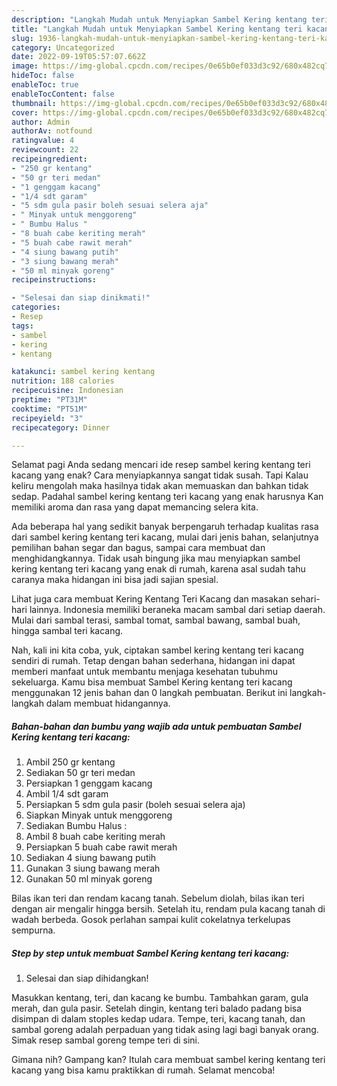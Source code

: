 ```yaml
---
description: "Langkah Mudah untuk Menyiapkan Sambel Kering kentang teri kacang yang Menggugah Selera, Buat Buka Puasa Lezat"
title: "Langkah Mudah untuk Menyiapkan Sambel Kering kentang teri kacang yang Menggugah Selera, Buat Buka Puasa Lezat"
slug: 1936-langkah-mudah-untuk-menyiapkan-sambel-kering-kentang-teri-kacang-yang-menggugah-selera-buat-buka-puasa-lezat
category: Uncategorized
date: 2022-09-19T05:57:07.662Z
image: https://img-global.cpcdn.com/recipes/0e65b0ef033d3c92/680x482cq70/sambel-kering-kentang-teri-kacang-foto-resep-utama.jpg
hideToc: false
enableToc: true
enableTocContent: false
thumbnail: https://img-global.cpcdn.com/recipes/0e65b0ef033d3c92/680x482cq70/sambel-kering-kentang-teri-kacang-foto-resep-utama.jpg
cover: https://img-global.cpcdn.com/recipes/0e65b0ef033d3c92/680x482cq70/sambel-kering-kentang-teri-kacang-foto-resep-utama.jpg
author: Admin
authorAv: notfound
ratingvalue: 4
reviewcount: 22
recipeingredient:
- "250 gr kentang"
- "50 gr teri medan"
- "1 genggam kacang"
- "1/4 sdt garam"
- "5 sdm gula pasir boleh sesuai selera aja"
- " Minyak untuk menggoreng"
- " Bumbu Halus "
- "8 buah cabe keriting merah"
- "5 buah cabe rawit merah"
- "4 siung bawang putih"
- "3 siung bawang merah"
- "50 ml minyak goreng"
recipeinstructions:

- "Selesai dan siap dinikmati!"
categories:
- Resep
tags:
- sambel
- kering
- kentang

katakunci: sambel kering kentang 
nutrition: 188 calories
recipecuisine: Indonesian
preptime: "PT31M"
cooktime: "PT51M"
recipeyield: "3"
recipecategory: Dinner

---
```



Selamat pagi Anda sedang mencari ide resep sambel kering kentang teri kacang yang enak? Cara menyiapkannya sangat tidak susah. Tapi Kalau keliru mengolah maka hasilnya tidak akan memuaskan dan bahkan tidak sedap. Padahal sambel kering kentang teri kacang yang enak harusnya Kan memiliki aroma dan rasa yang dapat memancing selera kita.


Ada beberapa hal yang sedikit banyak berpengaruh terhadap kualitas rasa dari sambel kering kentang teri kacang, mulai dari jenis bahan, selanjutnya pemilihan bahan segar dan bagus, sampai cara membuat dan menghidangkannya. Tidak usah bingung jika mau menyiapkan sambel kering kentang teri kacang yang enak di rumah, karena asal sudah tahu caranya maka hidangan ini bisa jadi sajian spesial.

Lihat juga cara membuat Kering Kentang Teri Kacang dan masakan sehari-hari lainnya. Indonesia memiliki beraneka macam sambal dari setiap daerah. Mulai dari sambal terasi, sambal tomat, sambal bawang, sambal buah, hingga sambal teri kacang.


Nah, kali ini kita coba, yuk, ciptakan sambel kering kentang teri kacang sendiri di rumah. Tetap dengan bahan sederhana, hidangan ini dapat memberi manfaat untuk membantu menjaga kesehatan tubuhmu sekeluarga. Kamu bisa membuat Sambel Kering kentang teri kacang menggunakan 12 jenis bahan dan 0 langkah pembuatan. Berikut ini langkah-langkah dalam membuat hidangannya.

<!--inarticleads1-->

##### Bahan-bahan dan bumbu yang wajib ada untuk pembuatan Sambel Kering kentang teri kacang:

1. Ambil 250 gr kentang
1. Sediakan 50 gr teri medan
1. Persiapkan 1 genggam kacang
1. Ambil 1/4 sdt garam
1. Persiapkan 5 sdm gula pasir (boleh sesuai selera aja)
1. Siapkan  Minyak untuk menggoreng
1. Sediakan  Bumbu Halus :
1. Ambil 8 buah cabe keriting merah
1. Persiapkan 5 buah cabe rawit merah
1. Sediakan 4 siung bawang putih
1. Gunakan 3 siung bawang merah
1. Gunakan 50 ml minyak goreng


Bilas ikan teri dan rendam kacang tanah. Sebelum diolah, bilas ikan teri dengan air mengalir hingga bersih. Setelah itu, rendam pula kacang tanah di wadah berbeda. Gosok perlahan sampai kulit cokelatnya terkelupas sempurna. 

<!--inarticleads2-->

##### Step by step untuk membuat Sambel Kering kentang teri kacang:


1. Selesai dan siap dihidangkan!

Masukkan kentang, teri, dan kacang ke bumbu. Tambahkan garam, gula merah, dan gula pasir. Setelah dingin, kentang teri balado padang bisa disimpan di dalam stoples kedap udara. Tempe, teri, kacang tanah, dan sambal goreng adalah perpaduan yang tidak asing lagi bagi banyak orang. Simak resep sambal goreng tempe teri di sini. 

Gimana nih? Gampang kan? Itulah cara membuat sambel kering kentang teri kacang yang bisa kamu praktikkan di rumah. Selamat mencoba!

